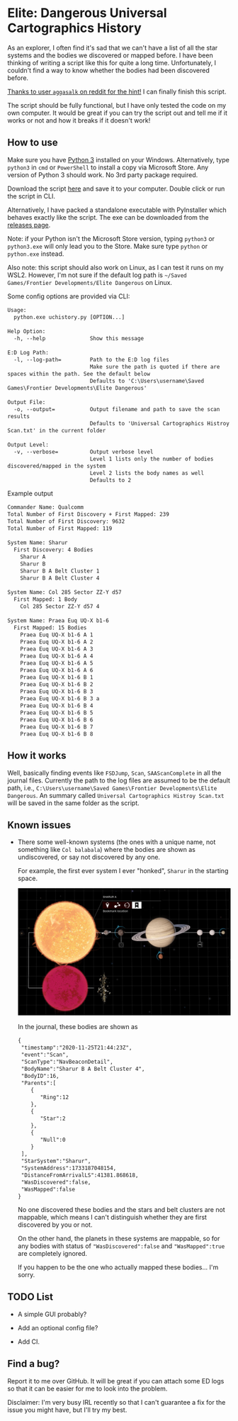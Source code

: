# Elite: Dangerous Universal Cartographics History

As an explorer, I often find it's sad that we can't have a list of all the
star systems and the bodies we discovered or mapped before. I have been
thinking of writing a script like this for quite a long time. Unfortunately, I
couldn't find a way to know whether the bodies had been discovered before.

[Thanks to user `aggasalk` on reddit for the hint!](https://www.reddit.com/r/EliteDangerous/comments/mq50zf/daily_qa_ask_and_answer_any_questions_you_have/guf3tkt?utm_source=share&utm_medium=web2x&context=3)
I can finally finish this script.

The script should be fully functional, but I have only tested the code on my
own computer. It would be great if you can try the script out and tell me if it
works or not and how it breaks if it doesn't work!

## How to use

Make sure you have [Python 3](https://www.python.org/downloads/) installed on
your Windows. Alternatively, type `python3` in `cmd` or `PowerShell` to install
a copy via Microsoft Store. Any version of Python 3 should work. No 3rd party
package required.

Download the script [here](https://raw.githubusercontent.com/tautomer/UniversalCartographicsHistory/master/uchistory/uchistory.py)
and save it to your computer. Double click or run the script in CLI.

Alternatively, I have packed a standalone executable with PyInstaller which
behaves exactly like the script. The exe can be downloaded from the
[releases page](https://github.com/tautomer/UniversalCartographicsHistory/releases).

Note: if your Python isn't the Microsoft Store version, typing `python3` or
`python3.exe` will only lead you to the Store. Make sure type `python` or
`python.exe` instead.

Also note: this script should also work on Linux, as I can test it runs on my
WSL2. However, I'm not sure if the default log path is
`~/Saved Games/Frontier Developments/Elite Dangerous` on Linux.

Some config options are provided via CLI:

```text
Usage:
  python.exe uchistory.py [OPTION...]

Help Option:
  -h, --help              Show this message

E:D Log Path:
  -l, --log-path=         Path to the E:D log files
                          Make sure the path is quoted if there are spaces within the path. See the default below
                          Defaults to 'C:\Users\username\Saved Games\Frontier Developments\Elite Dangerous'

Output File:
  -o, --output=           Output filename and path to save the scan results
                          Defaults to 'Universal Cartographics Histroy Scan.txt' in the current folder

Output Level:
  -v, --verbose=          Output verbose level
                          Level 1 lists only the number of bodies discovered/mapped in the system
                          Level 2 lists the body names as well
                          Defaults to 2
```

Example output

```text
Commander Name: Qualcomm
Total Number of First Discovery + First Mapped: 239
Total Number of First Discovery: 9632
Total Number of First Mapped: 119

System Name: Sharur
  First Discovery: 4 Bodies
    Sharur A
    Sharur B
    Sharur B A Belt Cluster 1
    Sharur B A Belt Cluster 4

System Name: Col 285 Sector ZZ-Y d57
  First Mapped: 1 Body
    Col 285 Sector ZZ-Y d57 4

System Name: Praea Euq UQ-X b1-6
  First Mapped: 15 Bodies
    Praea Euq UQ-X b1-6 A 1
    Praea Euq UQ-X b1-6 A 2
    Praea Euq UQ-X b1-6 A 3
    Praea Euq UQ-X b1-6 A 4
    Praea Euq UQ-X b1-6 A 5
    Praea Euq UQ-X b1-6 A 6
    Praea Euq UQ-X b1-6 B 1
    Praea Euq UQ-X b1-6 B 2
    Praea Euq UQ-X b1-6 B 3
    Praea Euq UQ-X b1-6 B 3 a
    Praea Euq UQ-X b1-6 B 4
    Praea Euq UQ-X b1-6 B 5
    Praea Euq UQ-X b1-6 B 6
    Praea Euq UQ-X b1-6 B 7
    Praea Euq UQ-X b1-6 B 8
```

## How it works

Well, basically finding events like `FSDJump`, `Scan`, `SAAScanComplete` in all
the journal files. Currently the path to the log files are assumed to be the
default path, i.e., `C:\Users\username\Saved Games\Frontier Developments\Elite Dangerous`.
An summary called `Universal Cartographics Histroy Scan.txt` will be saved in
the same folder as the script.

## Known issues

* There some well-known systems (the ones with a unique name, not something like
  `Col balabala`) where the bodies are shown as undiscovered, or say not
  discovered by any one.

  For example, the first ever system I ever "honked", `Sharur` in the starting
  space.

  ![Sharur](assets/Sharur.jpg)

  In the journal, these bodies are shown as

  ```text
  {
   "timestamp":"2020-11-25T21:44:23Z",
   "event":"Scan",
   "ScanType":"NavBeaconDetail",
   "BodyName":"Sharur B A Belt Cluster 4",
   "BodyID":16,
   "Parents":[
      {
         "Ring":12
      },
      {
         "Star":2
      },
      {
         "Null":0
      }
   ],
   "StarSystem":"Sharur",
   "SystemAddress":1733187048154,
   "DistanceFromArrivalLS":41381.868618,
   "WasDiscovered":false,
   "WasMapped":false
  }
  ```

  No one discovered these bodies and the stars and belt clusters are not
  mappable, which means I can't distinguish whether they are first discovered
  by you or not.

  On the other hand, the planets in these systems are mappable, so for any
  bodies with status of `"WasDiscovered":false` and `"WasMapped":true` are
  completely ignored.

  If you happen to be the one who actually mapped these bodies... I'm sorry.

## TODO List

* A simple GUI probably?

* Add an optional config file?

* Add CI.

## Find a bug?

Report it to me over GitHub. It will be great if you can attach some ED logs so
that it can be easier for me to look into the problem.

Disclaimer: I'm very busy IRL recently so that I can't guarantee a fix for the
issue you might have, but I'll try my best.
